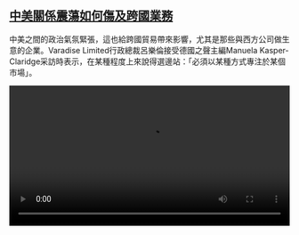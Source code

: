 <!--1688129225000-->
[中美關係震蕩如何傷及跨國業務](https://www.dw.com/zh/%E4%B8%AD%E7%BE%8E%E9%97%9C%E4%BF%82%E9%9C%87%E8%95%A9%E5%A6%82%E4%BD%95%E5%82%B7%E5%8F%8A%E8%B7%A8%E5%9C%8B%E6%A5%AD%E5%8B%99/a-66082541)
------

<p>中美之間的政治氣氛緊張，這也給跨國貿易帶來影響，尤其是那些與西方公司做生意的企業。Varadise Limited行政總裁呂樂倫接受德國之聲主編Manuela Kasper-Claridge采訪時表示，在某種程度上來說得選邊站：「必須以某種方式專注於某個市場」。</small></p><video src="https://tvdownloaddw-a.akamaihd.net/dwtv_video/flv/vdt_zh/2023/bchi230630_001_bchi230630_lui_01r_AVC_1280x720.mp4" controls style="width:100%"></video>
